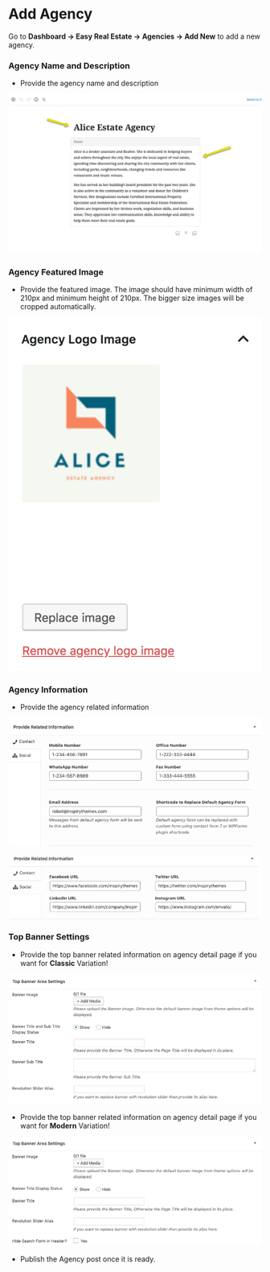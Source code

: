 # Add Agency

Go to **Dashboard → Easy Real Estate → Agencies → Add New** to add a new agency.

### Agency Name and Description

- Provide the agency name and description

![Agency Name](images/add-content/add-agency-title-description.png)

### Agency Featured Image

-  Provide the featured image. The image should have minimum width of 210px and minimum height of 210px. The bigger size images will be cropped automatically. 

![Agency Picture](images/add-content/agency-logo-image-gutenberg.png)

### Agency Information

- Provide the agency related information

![Agency Contact Information](images/add-content/agency-information.png)

![Agency Social Information](images/add-content/agency-information-2.png)

### Top Banner Settings

- Provide the top banner related information on agency detail page if you want for **Classic** Variation!

![Add Agency Page](images/add-content/top-banner-area-settings.png)

- Provide the top banner related information on agency detail page if you want for **Modern** Variation!

![Add Agency Page](images/add-content/top-banner-area-settings-mod.png)

- Publish the Agency post once it is ready.